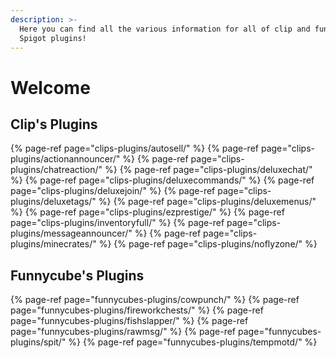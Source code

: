 ```yaml
---
description: >-
  Here you can find all the various information for all of clip and funnycube's
  Spigot plugins!
---
```


# Welcome

## Clip's Plugins

{% page-ref page="clips-plugins/autosell/" %}
{% page-ref page="clips-plugins/actionannouncer/" %}
{% page-ref page="clips-plugins/chatreaction/" %}
{% page-ref page="clips-plugins/deluxechat/" %}
{% page-ref page="clips-plugins/deluxecommands/" %}
{% page-ref page="clips-plugins/deluxejoin/" %}
{% page-ref page="clips-plugins/deluxetags/" %}
{% page-ref page="clips-plugins/deluxemenus/" %}
{% page-ref page="clips-plugins/ezprestige/" %}
{% page-ref page="clips-plugins/inventoryfull/" %}
{% page-ref page="clips-plugins/messageannouncer/" %}
{% page-ref page="clips-plugins/minecrates/" %}
{% page-ref page="clips-plugins/noflyzone/" %}

## Funnycube's Plugins

{% page-ref page="funnycubes-plugins/cowpunch/" %}
{% page-ref page="funnycubes-plugins/fireworkchests/" %}
{% page-ref page="funnycubes-plugins/fishslapper/" %}
{% page-ref page="funnycubes-plugins/rawmsg/" %}
{% page-ref page="funnycubes-plugins/spit/" %}
{% page-ref page="funnycubes-plugins/tempmotd/" %}